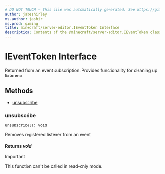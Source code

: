 ```yaml
---
# DO NOT TOUCH — This file was automatically generated. See https://github.com/mojang/minecraftapidocsgenerator to modify descriptions, examples, etc.
author: jakeshirley
ms.author: jashir
ms.prod: gaming
title: minecraft/server-editor.IEventToken Interface
description: Contents of the @minecraft/server-editor.IEventToken class.
---
```

# IEventToken Interface

Returned from an event subscription. Provides functionality for cleaning up listeners

## Methods
- [unsubscribe](#unsubscribe)

### **unsubscribe**
`
unsubscribe(): void
`

Removes registered listener from an event

#### **Returns** *void*

> [!IMPORTANT]
> This function can't be called in read-only mode.
